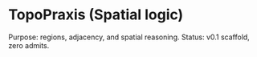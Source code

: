 # TopoPraxis (Spatial logic)
Purpose: regions, adjacency, and spatial reasoning.
Status: v0.1 scaffold, zero admits.
